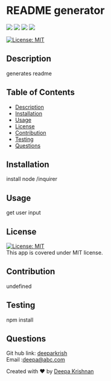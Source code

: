 # README generator
  <p align="left">
    <img src="https://img.shields.io/github/repo-size/deeparkrish/README-generator" />
    <img src="https://img.shields.io/github/languages/top/deeparkrish/README-generator"  />
    <img src="https://img.shields.io/github/issues/deeparkrish/README-generator" />
    <img src="https://img.shields.io/github/last-commit/deeparkrish/README-generator" >   
  </p>

  [![License: MIT](https://img.shields.io/badge/License-MIT-yellow.svg)](https://opensource.org/licenses/MIT/?target=_blank)<br />

  ## Description
  generates readme 

  ## Table of Contents 
  * [Description](#description)
  * [Installation](#installation)
  * [Usage](#usage)
  * [License](#license)
  * [Contribution](#contribution)
  * [Testing](#testing)
  * [Questions](#questions)
  
  
  ##  Installation
  install node /inquirer

  ##  Usage
  get user input 

  ## License 
  [![License: MIT](https://img.shields.io/badge/License-MIT-yellow.svg)](https://opensource.org/licenses/MIT/?target=_blank)<br />
  This app is covered under MIT license.

  ## Contribution
  undefined

  ## Testing 
  npm install 

  ## Questions 
  Git hub link: [deeparkrish](https://github.com/deeparkrish) <br/>
  Email :deepa@abc.com

  Created with ❤️ by [Deepa Krishnan](https://github.com/DeeparKrish/README-generator)
